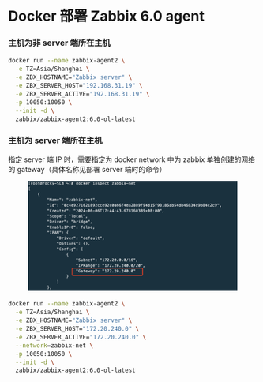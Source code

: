 # Docker 部署 Zabbix 6.0 agent

### 主机为非 server 端所在主机

```bash
docker run --name zabbix-agent2 \
  -e TZ=Asia/Shanghai \
  -e ZBX_HOSTNAME="Zabbix server" \
  -e ZBX_SERVER_HOST="192.168.31.19" \
  -e ZBX_SERVER_ACTIVE="192.168.31.19" \
  -p 10050:10050 \
  --init -d \
  zabbix/zabbix-agent2:6.0-ol-latest
```



### 主机为 server 端所在主机

指定 server 端 IP 时，需要指定为 docker network 中为 zabbix 单独创建的网络的 gateway（具体名称见部署 server 端时的命令）

<figure><img src="../../.gitbook/assets/image (3).png" alt=""><figcaption></figcaption></figure>

```bash
docker run --name zabbix-agent2 \
  -e TZ=Asia/Shanghai \
  -e ZBX_HOSTNAME="Zabbix server" \
  -e ZBX_SERVER_HOST="172.20.240.0" \
  -e ZBX_SERVER_ACTIVE="172.20.240.0" \
  --network=zabbix-net \
  -p 10050:10050 \
  --init -d \
  zabbix/zabbix-agent2:6.0-ol-latest
```

